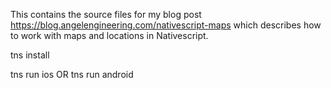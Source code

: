 This contains the source files for my blog post https://blog.angelengineering.com/nativescript-maps which describes how to work with maps and locations in Nativescript.

tns install

tns run ios
    OR 
tns run android
